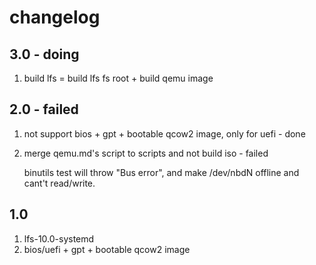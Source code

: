 # changelog

## 3.0 - doing

1. build lfs = build lfs fs root + build qemu image

## 2.0 - failed

1. not support bios + gpt + bootable qcow2 image, only for uefi - done
1. merge qemu.md's script to scripts and not build iso - failed

    binutils test will throw "Bus error", and make /dev/nbdN offline and cant't read/write. 

## 1.0

1. lfs-10.0-systemd
1. bios/uefi + gpt + bootable qcow2 image